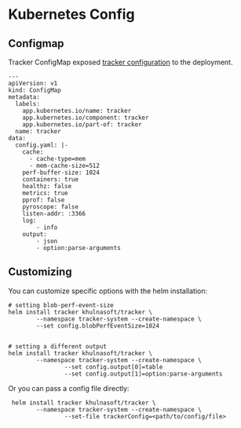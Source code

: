 # Kubernetes Config

## Configmap

Tracker ConfigMap exposed [tracker configuration](https://github.com/khulnasoft-labs/tracker/blob/main/examples/config/global_config.yaml) to the deployment.

```
---
apiVersion: v1
kind: ConfigMap
metadata:
  labels:
    app.kubernetes.io/name: tracker
    app.kubernetes.io/component: tracker
    app.kubernetes.io/part-of: tracker
  name: tracker
data:
  config.yaml: |-
    cache:
      - cache-type=mem
      - mem-cache-size=512
    perf-buffer-size: 1024
    containers: true
    healthz: false
    metrics: true
    pprof: false
    pyroscope: false
    listen-addr: :3366
    log:
        - info
    output:
        - json
        - option:parse-arguments
```

## Customizing

You can customize specific options with the helm installation:

```
# setting blob-perf-event-size
helm install tracker khulnasoft/tracker \
        --namespace tracker-system --create-namespace \
        --set config.blobPerfEventSize=1024


# setting a different output
helm install tracker khulnasoft/tracker \
        --namespace tracker-system --create-namespace \
				--set config.output[0]=table
				--set config.output[1]=option:parse-arguments
```

Or you can pass a config file directly:

```
 helm install tracker khulnasoft/tracker \
        --namespace tracker-system --create-namespace \
				--set-file trackerConfig=<path/to/config/file>
```

